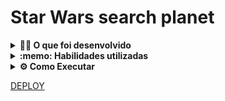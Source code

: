# Star Wars search planet

<details>
  <summary><strong>👨‍💻 O que foi desenvolvido</strong></summary><br />

  Uma lista com filtros de planetas do universo de Star Wars usando **Context API e Hooks** para controlar os estados globais.

</details>

<details>
  <summary><strong>:memo: Habilidades utilizadas</strong></summary><br />

  Nesse projeto foi utilizado

  * _Context API_ do **React** para gerenciar estado.
  * _React Hook useState_;
  * _React Hook useEffect_;
  * _React Hooks_ customizados.
  * testes

</details>

<details>

<summary><strong> ⚙️ Como Executar </strong></summary><br />
Clone o repositório em uma pasta de preferência

```
git clone git@github.com:tercioab/StarWars-search-planets.git
```

Entre na pasta que você acabou de clonar, e instale as dependencias

```
npm install

npm start
```
</details>

[DEPLOY](https://star-wars-search-planets.vercel.app/)
